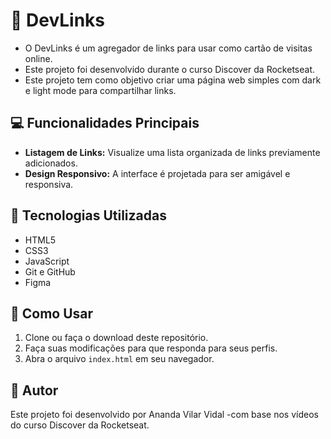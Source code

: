 # 🔗 DevLinks

- O DevLinks é um agregador de links para usar como cartão de visitas online.
- Este projeto foi desenvolvido durante o curso Discover da Rocketseat.
- Este projeto tem como objetivo criar uma página web simples com dark e light mode para compartilhar links.

## 💻 Funcionalidades Principais

- **Listagem de Links:** Visualize uma lista organizada de links previamente adicionados.
- **Design Responsivo:** A interface é projetada para ser amigável e responsiva.

## 🚀 Tecnologias Utilizadas

- HTML5
- CSS3
- JavaScript
- Git e GitHub
- Figma

## 🔎 Como Usar

1. Clone ou faça o download deste repositório.
2. Faça suas modificações para que responda para seus perfis.
3. Abra o arquivo `index.html` em seu navegador.

## 📝 Autor

Este projeto foi desenvolvido por Ananda Vilar Vidal -com base nos vídeos do curso Discover da Rocketseat.

<!-- Materiais: https://efficient-sloth-d85.notion.site/Materiais-complementares-d7841615addc4269ba5c5bba12a6edbe -->
